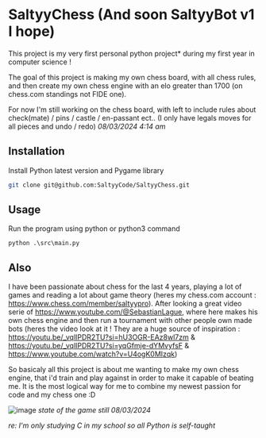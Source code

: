 # SaltyyChess (And soon SaltyyBot v1 I hope)

This project is my very first personal python project* during my first year in computer science !

The goal of this project is making my own chess board, with all chess rules, and then create my own chess engine with an elo greater than 1700 (on chess.com standings not FIDE one).

For now I'm still working on the chess board, with left to include rules about check(mate) / pins / castle / en-passant ect.. (I only have legals moves for all pieces and undo / redo) *08/03/2024 4:14 am*


## Installation

Install Python latest version and Pygame library

```bash
git clone git@github.com:SaltyyCode/SaltyyChess.git
```

## Usage
Run the program using python or python3 command 
```
python .\src\main.py  
```

## Also
I have been passionate about chess for the last 4 years, playing a lot of games and reading a lot about game theory (heres my chess.com account : https://www.chess.com/member/saltyypro).
After looking a great video serie of https://www.youtube.com/@SebastianLague, where here makes his own chess engine and then run a tournament with other people own made bots (heres the video look at it ! They are a huge source of inspiration : https://youtu.be/_vqlIPDR2TU?si=hU3OGR-EAz8wl7zm & https://youtu.be/_vqlIPDR2TU?si=yqGfmje-dYMvyfsF & https://www.youtube.com/watch?v=U4ogK0MIzqk)

So basicaly all this project is about me wanting to make my own chess engine, that i'd train and play against in order to make it capable of beating me.
It is the most logical way for me to combine my newest passion for code and my chess one :D

![image](https://github.com/SaltyyCode/SaltyyChess/assets/141867236/90602e5d-dc05-4380-bcde-f2be49c82b7b)
*state of the game still 08/03/2024*

*re: I'm only studying C in my school so all Python is self-taught*
